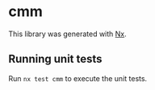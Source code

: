 # cmm

This library was generated with [Nx](https://nx.dev).


## Running unit tests

Run `nx test cmm` to execute the unit tests.

